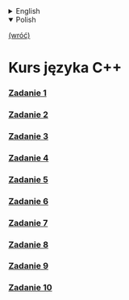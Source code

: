 <details>
    <summary>English</summary>

[(back)](../)
# C++ language course
### [Exercise 1](./zad1/)
### [Exercise 2](./zad2/)
### [Exercise 3](./zad3/)
### [Exercise 4](./zad4/)
### [Exercise 5](./zad5/)
### [Exercise 6](./zad6/)
### [Exercise 7](./zad7/)
### [Exercise 8](./zad8/)
### [Exercise 9](./zad9/)
### [Exercise 10](./zad10/)

</details>

<details open>
    <summary>Polish</summary>

[(wróć)](../)
# Kurs języka **C++**
### [Zadanie 1](./zad1/)
### [Zadanie 2](./zad2/)
### [Zadanie 3](./zad3/)
### [Zadanie 4](./zad4/)
### [Zadanie 5](./zad5/)
### [Zadanie 6](./zad6/)
### [Zadanie 7](./zad7/)
### [Zadanie 8](./zad8/)
### [Zadanie 9](./zad9/)
### [Zadanie 10](./zad10/)

</details>


